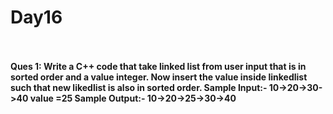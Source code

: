 # Day16
<br>
<br>
<b>Ques 1: Write a C++ code that take linked list from user input that is in sorted order and a value integer. Now insert the value inside linkedlist such that new likedlist is also in sorted order. Sample Input:- 10->20->30->40 value =25 Sample Output:- 10->20->25->30->40</b>
